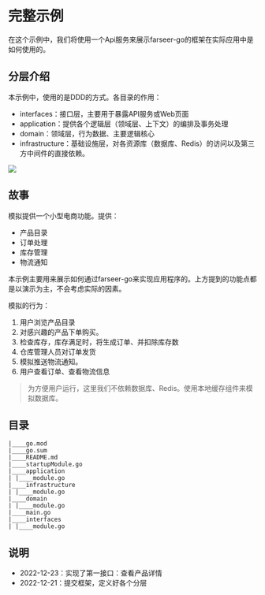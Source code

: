 # 完整示例

在这个示例中，我们将使用一个Api服务来展示farseer-go的框架在实际应用中是如何使用的。

## 分层介绍

本示例中，使用的是DDD的方式。各目录的作用：

- interfaces：接口层，主要用于暴露API服务或Web页面
- application：提供各个逻辑层（领域层、上下文）的编排及事务处理
- domain：领域层，行为数据、主要逻辑核心
- infrastructure：基础设施层，对各资源库（数据库、Redis）的访问以及第三方中间件的直接依赖。

![](https://farseer-go.gitee.io/images/farseer-go.png)

## 故事

模拟提供一个小型电商功能。提供：

- 产品目录
- 订单处理
- 库存管理
- 物流通知

本示例主要用来展示如何通过farseer-go来实现应用程序的。上方提到的功能点都是以演示为主，不会考虑实际的因素。

模拟的行为：

1. 用户浏览产品目录
2. 对感兴趣的产品下单购买。
3. 检查库存，库存满足时，将生成订单、并扣除库存数
4. 仓库管理人员对订单发货
5. 模拟推送物流通知。
6. 用户查看订单、查看物流信息

> 为方便用户运行，这里我们不依赖数据库、Redis。使用本地缓存组件来模拟数据库。

## 目录

```shell
|____go.mod
|____go.sum
|____README.md
|____startupModule.go
|____application
| |____module.go
|____infrastructure
| |____module.go
|____domain
| |____module.go
|____main.go
|____interfaces
| |____module.go
```

## 说明

- 2022-12-23：实现了第一接口：查看产品详情
- 2022-12-21：提交框架，定义好各个分层
